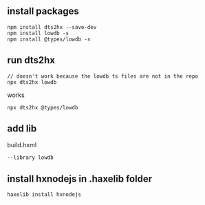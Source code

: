 ## install packages

```
npm install dts2hx --save-dev
npm install lowdb -s
npm install @types/lowdb -s
```

## run dts2hx

```
// doesn't work because the lowdb ts files are not in the repo
npx dts2hx lowdb
```

works

```
npx dts2hx @types/lowdb
```

## add lib

build.hxml

```
--library lowdb
```

## install hxnodejs in .haxelib folder

```
haxelib install hxnodejs
```
